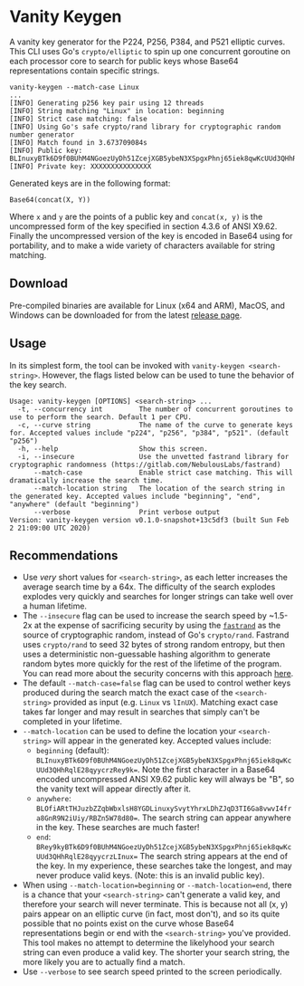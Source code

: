 # Vanity Keygen

A vanity key generator for the P224, P256, P384, and P521 elliptic curves. This CLI uses Go's `crypto/elliptic` to spin up one concurrent goroutine on each processor core to search for public keys whose Base64 representations contain specific strings.

```
vanity-keygen --match-case Linux
...
[INFO] Generating p256 key pair using 12 threads
[INFO] String matching "Linux" in location: beginning
[INFO] Strict case matching: false
[INFO] Using Go's safe crypto/rand library for cryptographic random number generator
[INFO] Match found in 3.673709084s
[INFO] Public key:  BLInuxyBTk6D9f0BUhM4NGoezUyDh51ZcejXGB5ybeN3XSpgxPhnj65iek8qwKcUUd3QHhRqlE28qyycrzRey9k=
[INFO] Private key: XXXXXXXXXXXXXXX
```

Generated keys are in the following format:

```
Base64(concat(X, Y))
```

Where `x` and `y` are the points of a public key and `concat(x, y)` is the uncompressed form of the key specified in section 4.3.6 of ANSI X9.62. Finally the uncompressed version of the key is encoded in Base64 using for portability, and to make a wide variety of characters available for string matching.

## Download

Pre-compiled binaries are available for Linux (x64 and ARM), MacOS, and Windows can be downloaded for from the latest [release page](https://github.com/brannondorsey/vanity-keygen/releases/latest).

## Usage

In its simplest form, the tool can be invoked with `vanity-keygen <search-string>`. However, the flags listed below can be used to tune the behavior of the key search.

```
Usage: vanity-keygen [OPTIONS] <search-string> ...
  -t, --concurrency int         The number of concurrent goroutines to use to perform the search. Default 1 per CPU.
  -c, --curve string            The name of the curve to generate keys for. Accepted values include "p224", "p256", "p384", "p521". (default "p256")
  -h, --help                    Show this screen.
  -i, --insecure                Use the unvetted fastrand library for cryptographic randomness (https://gitlab.com/NebulousLabs/fastrand)
      --match-case              Enable strict case matching. This will dramatically increase the search time.
      --match-location string   The location of the search string in the generated key. Accepted values include "beginning", "end", "anywhere" (default "beginning")
      --verbose                 Print verbose output
Version: vanity-keygen version v0.1.0-snapshot+13c5df3 (built Sun Feb  2 21:09:00 UTC 2020)
```

## Recommendations

* Use *very* short values for `<search-string>`, as each letter increases the average search time by a 64x. The difficulty of the search explodes explodes very quickly and searches for longer strings can take well over a human lifetime.
* The `--insecure` flag can be used to increase the search speed by ~1.5-2x at the expense of sacrificing security by using the [`fastrand`](https://gitlab.com/NebulousLabs/fastrand) as the source of cryptographic random, instead of Go's `crypto/rand`. Fastrand uses `crypto/rand` to seed 32 bytes of strong random entropy, but then uses a deterministic non-guessable hashing algorithm to generate random bytes more quickly for the rest of the lifetime of the program. You can read more about the security concerns with this approach [here](https://gitlab.com/NebulousLabs/fastrand#security).
* The default `--match-case=false` flag can be used to control wether keys produced during the search match the exact case of the `<search-string>` provided as input (e.g. `Linux` vs `lInUX`). Matching exact case takes far longer and may result in searches that simply can't be completed in your lifetime.
* `--match-location` can be used to define the location your `<search-string>` will appear in the generated key. Accepted values include:
  * `beginning` (default): `BLInuxyBTk6D9f0BUhM4NGoezUyDh51ZcejXGB5ybeN3XSpgxPhnj65iek8qwKcUUd3QHhRqlE28qyycrzRey9k=`. Note the first character in a Base64 encoded uncompressed ANSI X9.62 public key will always be "B", so the vanity text will appear directly after it.
  * `anywhere`: `BLOfiARtTHJuzbZZqbWbxlsH8YGDLinuxySvytYhrxLDhZJqD3TI6Ga8vwvI4fra8GnR9N2iUiy/RBZn5W78d80=`. The search string can appear anywhere in the key. These searches are much faster!
  * `end`: `BRey9kyBTk6D9f0BUhM4NGoezUyDh51ZcejXGB5ybeN3XSpgxPhnj65iek8qwKcUUd3QHhRqlE28qyycrzLInux=` The search string appears at the end of the key. In my experience, these searches take the longest, and may never produce valid keys. (Note: this is an invalid public key).
* When using `--match-location=beginning` or `--match-location=end`, there is a chance that your `<search-string>` can't generate a valid key, and therefore your search will never terminate. This is because not all (x, y) pairs appear on an elliptic curve (in fact, most don't), and so its quite possible that no points exist on the curve whose Base64 representations begin or end with the `<search-string>` you've provided. This tool makes no attempt to determine the likelyhood your search string can even produce a valid key. The shorter your search string, the more likely you are to actually find a match.
* Use `--verbose` to see search speed printed to the screen periodically.
